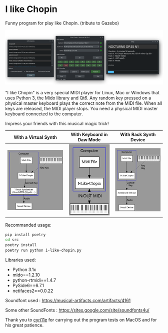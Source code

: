 # I like Chopin
Funny program for play like Chopin.
(tribute to Gazebo)

<p align="center">
    <img src="media/20240717_192901.png"  width="600">
</p>

"I like Chopin" is a very special MIDI player for Linux, Mac or Windows that uses Python 3, the Mido library and Qt6. Any random key pressed on a physical master keyboard plays the correct note from the MIDI file. When all keys are released, the MIDI player stops. You need a physical MIDI master keyboard connected to the computer.

Impress your friends with this musical magic trick!

With a Virtual Synth       |With Keyboard in Daw Mode  | With Rack Synth Device
:-------------------------:|:-------------------------:|:-------------------------:
<img src="media/ILC.png"  width="280"> | <img src="media/ILC3.png"  width="130"> | <img src="media/ILC2.png"  width="220">

Recommanded usage:

```bash
pip install poetry
cd src
poetry install
poetry run python i-like-chopin.py
```

Libraries used:

* Python 3.1x
* mido==1.2.10
* python-rtmidi==1.4.7
* PySide6==6.7.1
* netifaces2==0.0.22

Soundfont used : https://musical-artifacts.com/artifacts/4161

Some other SoundFonts : https://sites.google.com/site/soundfonts4u/

Thank you to [cyri11e](https://github.com/cyri11e) for carrying out the program tests on MacOS and for his great patience.
